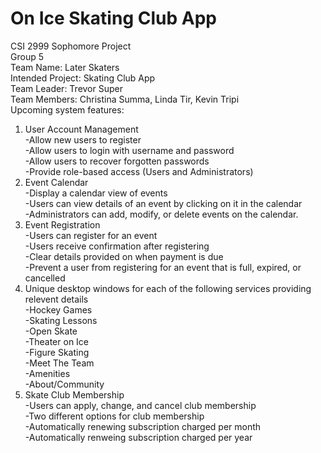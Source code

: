 # On Ice Skating Club App
CSI 2999 Sophomore Project<br>
Group 5<br>
Team Name: Later Skaters<br>
Intended Project: Skating Club App<br>
Team Leader: Trevor Super<br>
Team Members: Christina Summa, Linda Tir, Kevin Tripi<br>
Upcoming system features:<br>
1. User Account Management<br>
   -Allow new users to register<br>
   -Allow users to login with username and password<br>
   -Allow users to recover forgotten passwords<br>
   -Provide role-based access (Users and Administrators)<br>
2. Event Calendar<br>
   -Display a calendar view of events<br>
   -Users can view details of an event by clicking on it in the calendar<br>
   -Administrators can add, modify, or delete events on the calendar.<br>
3. Event Registration<br>
   -Users can register for an event<br>
   -Users receive confirmation after registering<br>
   -Clear details provided on when payment is due<br>
   -Prevent a user from registering for an event that is full, expired, or cancelled<br>
4. Unique desktop windows for each of the following services providing relevent details<br>
      -Hockey Games<br>
      -Skating Lessons<br>
      -Open Skate<br>
      -Theater on Ice<br>
      -Figure Skating<br>
      -Meet The Team<br>
      -Amenities<br>
      -About/Community<br>
5. Skate Club Membership<br>
   -Users can apply, change, and cancel club membership<br>
   -Two different options for club membership<br>
   -Automatically renewing subscription charged per month<br>
   -Automatically renweing subscription charged per year